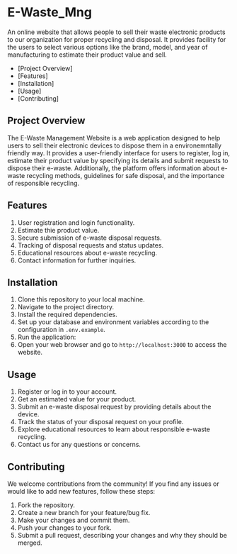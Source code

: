 # E-Waste_Mng
An online website that allows people to sell their waste electronic products to our organization for proper recycling and disposal. It provides facility for the users to select various options like the brand, model, and year of manufacturing to estimate their product value and sell.

- [Project Overview]
- [Features]
- [Installation]
- [Usage]
- [Contributing]

  
## Project Overview

The E-Waste Management Website is a web application designed to help users to sell their electronic devices to dispose them in a environemntally friendly way. It provides a user-friendly interface for users to register, log in, estimate their product value by specifying its details and submit requests to dispose their e-waste. Additionally, the platform offers information about e-waste recycling methods, guidelines for safe disposal, and the importance of responsible recycling.

## Features 

1. User registration and login functionality.
2. Estimate thie product value.
3. Secure submission of e-waste disposal requests.
4. Tracking of disposal requests and status updates.
5. Educational resources about e-waste recycling.
6. Contact information for further inquiries.

## Installation

1. Clone this repository to your local machine.
2. Navigate to the project directory.
3. Install the required dependencies. 
4. Set up your database and environment variables according to the configuration in `.env.example`.
5. Run the application:
6. Open your web browser and go to `http://localhost:3000` to access the website.

## Usage

1. Register or log in to your account.
2. Get an estimated value for your product.
3. Submit an e-waste disposal request by providing details about the device.
4. Track the status of your disposal request on your profile.
5. Explore educational resources to learn about responsible e-waste recycling.
6. Contact us for any questions or concerns.

## Contributing

We welcome contributions from the community! If you find any issues or would like to add new features, follow these steps:

1. Fork the repository.
2. Create a new branch for your feature/bug fix.
3. Make your changes and commit them.
4. Push your changes to your fork.
5. Submit a pull request, describing your changes and why they should be merged.


